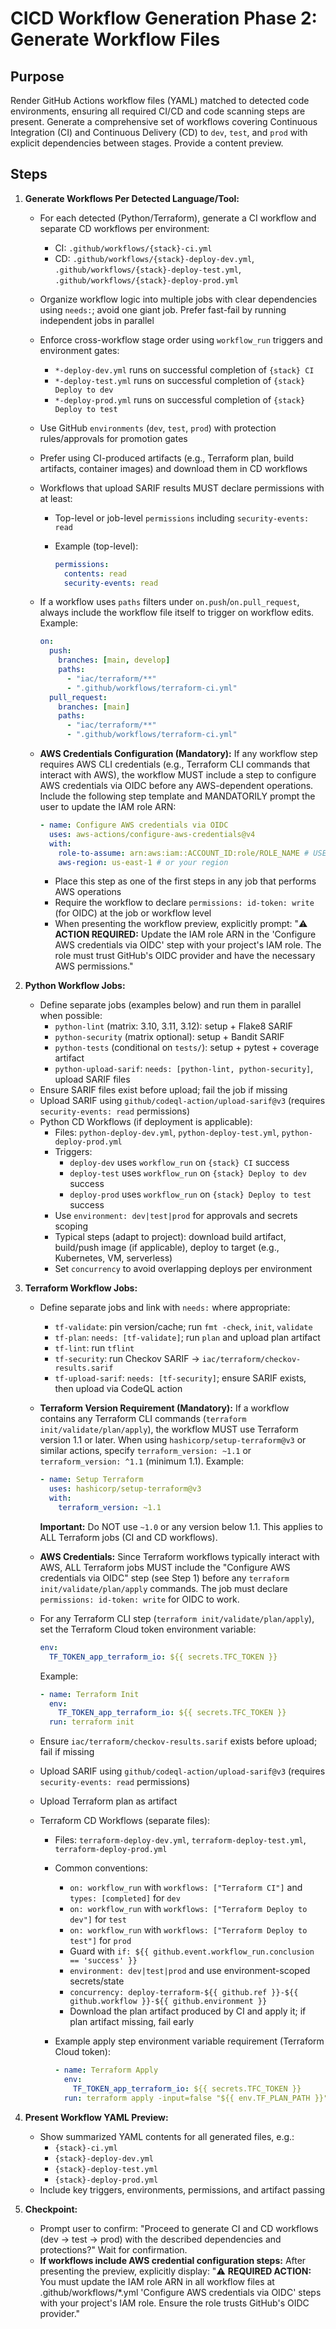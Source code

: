 # CICD Workflow Generation Phase 2: Generate Workflow Files

## Purpose

Render GitHub Actions workflow files (YAML) matched to detected code environments, ensuring all required CI/CD and code scanning steps are present. Generate a comprehensive set of workflows covering Continuous Integration (CI) and Continuous Delivery (CD) to `dev`, `test`, and `prod` with explicit dependencies between stages. Provide a content preview.

## Steps

1. **Generate Workflows Per Detected Language/Tool:**

   - For each detected (Python/Terraform), generate a CI workflow and separate CD workflows per environment:
     - CI: `.github/workflows/{stack}-ci.yml`
     - CD: `.github/workflows/{stack}-deploy-dev.yml`, `.github/workflows/{stack}-deploy-test.yml`, `.github/workflows/{stack}-deploy-prod.yml`
   - Organize workflow logic into multiple jobs with clear dependencies using `needs:`; avoid one giant job. Prefer fast-fail by running independent jobs in parallel
   - Enforce cross-workflow stage order using `workflow_run` triggers and environment gates:
     - `*-deploy-dev.yml` runs on successful completion of `{stack} CI`
     - `*-deploy-test.yml` runs on successful completion of `{stack} Deploy to dev`
     - `*-deploy-prod.yml` runs on successful completion of `{stack} Deploy to test`
   - Use GitHub `environments` (`dev`, `test`, `prod`) with protection rules/approvals for promotion gates
   - Prefer using CI-produced artifacts (e.g., Terraform plan, build artifacts, container images) and download them in CD workflows
   - Workflows that upload SARIF results MUST declare permissions with at least:

     - Top-level or job-level `permissions` including `security-events: read`
     - Example (top-level):

       ```yaml
       permissions:
         contents: read
         security-events: read
       ```

   - If a workflow uses `paths` filters under `on.push`/`on.pull_request`, always include the workflow file itself to trigger on workflow edits. Example:

     ```yaml
     on:
       push:
         branches: [main, develop]
         paths:
           - "iac/terraform/**"
           - ".github/workflows/terraform-ci.yml"
       pull_request:
         branches: [main]
         paths:
           - "iac/terraform/**"
           - ".github/workflows/terraform-ci.yml"
     ```

   - **AWS Credentials Configuration (Mandatory):** If any workflow step requires AWS CLI credentials (e.g., Terraform CLI commands that interact with AWS), the workflow MUST include a step to configure AWS credentials via OIDC before any AWS-dependent operations. Include the following step template and MANDATORILY prompt the user to update the IAM role ARN:

     ```yaml
     - name: Configure AWS credentials via OIDC
       uses: aws-actions/configure-aws-credentials@v4
       with:
         role-to-assume: arn:aws:iam::ACCOUNT_ID:role/ROLE_NAME # USER MUST UPDATE THIS
         aws-region: us-east-1 # or your region
     ```

     - Place this step as one of the first steps in any job that performs AWS operations
     - Require the workflow to declare `permissions: id-token: write` (for OIDC) at the job or workflow level
     - When presenting the workflow preview, explicitly prompt: "⚠️ **ACTION REQUIRED:** Update the IAM role ARN in the 'Configure AWS credentials via OIDC' step with your project's IAM role. The role must trust GitHub's OIDC provider and have the necessary AWS permissions."

2. **Python Workflow Jobs:**
   - Define separate jobs (examples below) and run them in parallel when possible:
     - `python-lint` (matrix: 3.10, 3.11, 3.12): setup + Flake8 SARIF
     - `python-security` (matrix optional): setup + Bandit SARIF
     - `python-tests` (conditional on `tests/`): setup + pytest + coverage artifact
     - `python-upload-sarif`: `needs: [python-lint, python-security]`, upload SARIF files
   - Ensure SARIF files exist before upload; fail the job if missing
   - Upload SARIF using `github/codeql-action/upload-sarif@v3` (requires `security-events: read` permissions)
   - Python CD Workflows (if deployment is applicable):
     - Files: `python-deploy-dev.yml`, `python-deploy-test.yml`, `python-deploy-prod.yml`
     - Triggers:
       - `deploy-dev` uses `workflow_run` on `{stack} CI` success
       - `deploy-test` uses `workflow_run` on `{stack} Deploy to dev` success
       - `deploy-prod` uses `workflow_run` on `{stack} Deploy to test` success
     - Use `environment: dev|test|prod` for approvals and secrets scoping
     - Typical steps (adapt to project): download build artifact, build/push image (if applicable), deploy to target (e.g., Kubernetes, VM, serverless)
     - Set `concurrency` to avoid overlapping deploys per environment
3. **Terraform Workflow Jobs:**

   - Define separate jobs and link with `needs:` where appropriate:
     - `tf-validate`: pin version/cache; run `fmt -check`, `init`, `validate`
     - `tf-plan`: `needs: [tf-validate]`; run `plan` and upload plan artifact
     - `tf-lint`: run `tflint`
     - `tf-security`: run Checkov SARIF → `iac/terraform/checkov-results.sarif`
     - `tf-upload-sarif`: `needs: [tf-security]`; ensure SARIF exists, then upload via CodeQL action
   - **Terraform Version Requirement (Mandatory):** If a workflow contains any Terraform CLI commands (`terraform init/validate/plan/apply`), the workflow MUST use Terraform version 1.1 or later. When using `hashicorp/setup-terraform@v3` or similar actions, specify `terraform_version: ~1.1` or `terraform_version: ^1.1` (minimum 1.1). Example:

     ```yaml
     - name: Setup Terraform
       uses: hashicorp/setup-terraform@v3
       with:
         terraform_version: ~1.1
     ```

     **Important:** Do NOT use `~1.0` or any version below 1.1. This applies to ALL Terraform jobs (CI and CD workflows).

   - **AWS Credentials:** Since Terraform workflows typically interact with AWS, ALL Terraform jobs MUST include the "Configure AWS credentials via OIDC" step (see Step 1) before any `terraform init/validate/plan/apply` commands. The job must declare `permissions: id-token: write` for OIDC to work.
   - For any Terraform CLI step (`terraform init/validate/plan/apply`), set the Terraform Cloud token environment variable:

     ```yaml
     env:
       TF_TOKEN_app_terraform_io: ${{ secrets.TFC_TOKEN }}
     ```

     Example:

     ```yaml
     - name: Terraform Init
       env:
         TF_TOKEN_app_terraform_io: ${{ secrets.TFC_TOKEN }}
       run: terraform init
     ```

   - Ensure `iac/terraform/checkov-results.sarif` exists before upload; fail if missing
   - Upload SARIF using `github/codeql-action/upload-sarif@v3` (requires `security-events: read` permissions)
   - Upload Terraform plan as artifact
   - Terraform CD Workflows (separate files):

     - Files: `terraform-deploy-dev.yml`, `terraform-deploy-test.yml`, `terraform-deploy-prod.yml`
     - Common conventions:
       - `on: workflow_run` with `workflows: ["Terraform CI"]` and `types: [completed]` for `dev`
       - `on: workflow_run` with `workflows: ["Terraform Deploy to dev"]` for `test`
       - `on: workflow_run` with `workflows: ["Terraform Deploy to test"]` for `prod`
       - Guard with `if: ${{ github.event.workflow_run.conclusion == 'success' }}`
       - `environment: dev|test|prod` and use environment-scoped secrets/state
       - `concurrency: deploy-terraform-${{ github.ref }}-${{ github.workflow }}-${{ github.environment }}`
       - Download the plan artifact produced by CI and apply it; if plan artifact missing, fail early
     - Example apply step environment variable requirement (Terraform Cloud token):

       ```yaml
       - name: Terraform Apply
         env:
           TF_TOKEN_app_terraform_io: ${{ secrets.TFC_TOKEN }}
         run: terraform apply -input=false "${{ env.TF_PLAN_PATH }}"
       ```

4. **Present Workflow YAML Preview:**
   - Show summarized YAML contents for all generated files, e.g.:
     - `{stack}-ci.yml`
     - `{stack}-deploy-dev.yml`
     - `{stack}-deploy-test.yml`
     - `{stack}-deploy-prod.yml`
   - Include key triggers, environments, permissions, and artifact passing
5. **Checkpoint:**
   - Prompt user to confirm: "Proceed to generate CI and CD workflows (dev → test → prod) with the described dependencies and protections?" Wait for confirmation.
   - **If workflows include AWS credential configuration steps:** After presenting the preview, explicitly display: "⚠️ **REQUIRED ACTION:** You must update the IAM role ARN in all workflow files at .github/workflows/\*.yml 'Configure AWS credentials via OIDC' steps with your project's IAM role. Ensure the role trusts GitHub's OIDC provider."
